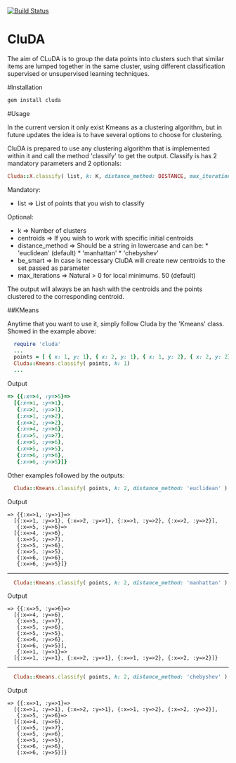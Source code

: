 [![Build Status](https://api.travis-ci.org/emfigo/cluda.png)](https://api.travis-ci.org/emfigo/cluda)

CluDA
=====
The aim of CLuDA is to group the data points into clusters such that similar items are lumped together in the same cluster, using different classification supervised or unsupervised learning techniques.

#Installation

```ruby
gem install cluda
```

#Usage

In the current version it only exist Kmeans as a clustering algorithm, but in future updates the idea is to have several options to choose for clustering.

CluDA is prepared to use any clustering algorithm that is implemented within it and call the method 'classify' to get the output. Classify is has 2 mandatory parameters and 2 optionals:

```ruby
Cluda::X.classify( list, k: K, distance_method: DISTANCE, max_iterations: MAX )
```

Mandatory:
 * list             =>  List of points that you wish to classify

Optional:
 * k                => Number of clusters
 * centroids        => If you wish to work with specific initial centroids
 * distance_method  => Should be a string in lowercase and can be: 
                         * 'euclidean' (default)
                         * 'manhattan'
                         * 'chebyshev'
 * be_smart         => In case is necessary CluDA will create new centroids to the set passed as parameter 
 * max_iterations   => Natural > 0 for local minimums. 50 (default)

The output will always be an hash with the centroids and the points clustered to the corresponding centroid.

##KMeans

Anytime that you want to use it, simply follow Cluda by the 'Kmeans' class. Showed in the example above:

```ruby
  require 'cluda'
  ...
  points = [ { x: 1, y: 1}, { x: 2, y: 1}, { x: 1, y: 2}, { x: 2, y: 2}, { x: 4, y: 6}, { x: 5, y: 7}, { x: 5, y: 6}, { x: 5, y: 5}, { x: 6, y: 6}, { x: 6, y: 5}]
  Cluda::Kmeans.classify( points, k: 1)
  ...
```

Output

```ruby
=> {{:x=>4, :y=>5}=>
  [{:x=>1, :y=>1},
   {:x=>2, :y=>1},
   {:x=>1, :y=>2},
   {:x=>2, :y=>2},
   {:x=>4, :y=>6},
   {:x=>5, :y=>7},
   {:x=>5, :y=>6},
   {:x=>5, :y=>5},
   {:x=>6, :y=>6},
   {:x=>6, :y=>5}]}
```

Other examples followed by the outputs:

```ruby
  Cluda::Kmeans.classify( points, k: 2, distance_method: 'euclidean' )
```

Output

```
=> {{:x=>1, :y=>1}=>
  [{:x=>1, :y=>1}, {:x=>2, :y=>1}, {:x=>1, :y=>2}, {:x=>2, :y=>2}],
   {:x=>5, :y=>6}=>
  [{:x=>4, :y=>6},
   {:x=>5, :y=>7},
   {:x=>5, :y=>6},
   {:x=>5, :y=>5},
   {:x=>6, :y=>6},
   {:x=>6, :y=>5}]}
```
-------------------

```ruby
  Cluda::Kmeans.classify( points, k: 2, distance_method: 'manhattan' )
```

Output

```
=> {{:x=>5, :y=>6}=>
  [{:x=>4, :y=>6},
   {:x=>5, :y=>7},
   {:x=>5, :y=>6},
   {:x=>5, :y=>5},
   {:x=>6, :y=>6},
   {:x=>6, :y=>5}],
   {:x=>1, :y=>1}=>
  [{:x=>1, :y=>1}, {:x=>2, :y=>1}, {:x=>1, :y=>2}, {:x=>2, :y=>2}]}
```

--------------------

```ruby
  Cluda::Kmeans.classify( points, k: 2, distance_method: 'chebyshev' )
```

Output

```
=> {{:x=>1, :y=>1}=>
  [{:x=>1, :y=>1}, {:x=>2, :y=>1}, {:x=>1, :y=>2}, {:x=>2, :y=>2}],
   {:x=>5, :y=>6}=>
  [{:x=>4, :y=>6},
   {:x=>5, :y=>7},
   {:x=>5, :y=>6},
   {:x=>5, :y=>5},
   {:x=>6, :y=>6},
   {:x=>6, :y=>5}]}
```

